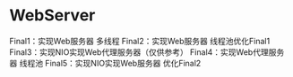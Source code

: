 # WebServer
Final1：实现Web服务器 多线程 
Final2：实现Web服务器 线程池优化Final1
Final3：实现NIO实现Web代理服务器（仅供参考）
Final4：实现Web代理服务器 线程池
Final5：实现NIO实现Web服务器 优化Final2
